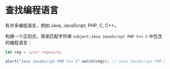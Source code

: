 # 查找编程语言

有许多编程语言，例如 Java, JavaScript, PHP, C, C++。

构建一个正则式，用来匹配字符串 `subject:Java JavaScript PHP C++ C` 中包含的编程语言：

```js
let reg = /your regexp/g;

alert("Java JavaScript PHP C++ C".match(reg)); // Java JavaScript PHP C++ C
```
